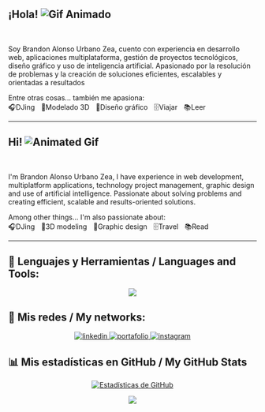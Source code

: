 ## ¡Hola! <img src="https://user-images.githubusercontent.com/18350557/176309783-0785949b-9127-417c-8b55-ab5a4333674e.gif" alt="Gif Animado">  
<br/>

Soy Brandon Alonso Urbano Zea, cuento con experiencia en desarrollo web, aplicaciones multiplataforma, gestión de proyectos tecnológicos, diseño gráfico y uso de inteligencia artificial. Apasionado por la resolución de problemas y la creación de soluciones eficientes, escalables y orientadas a resultados 

Entre otras cosas... también me apasiona:  
🎧DJingㅤ🤖Modelado 3Dㅤ🎨Diseño gráficoㅤ🗄Viajarㅤ📚Leer  

-----------------

## Hi! <img src="https://user-images.githubusercontent.com/18350557/176309783-0785949b-9127-417c-8b55-ab5a4333674e.gif" alt="Animated Gif">  
<br/>

I'm Brandon Alonso Urbano Zea, I have experience in web development, multiplatform applications, technology project management, graphic design and use of artificial intelligence. Passionate about solving problems and creating efficient, scalable and results-oriented solutions.

Among other things... I'm also passionate about:  
🎧DJingㅤ🤖3D modelingㅤ🎨Graphic designㅤ🗄Travelㅤ📚Read  

-----------------

## 📝 Lenguajes y Herramientas / Languages and Tools:
<p align="center">  
  <a href="https://skillicons.dev">  
    <img src="https://skillicons.dev/icons?i=html,css,js,py,react,django,mysql,postgres,vscode" />  
  </a>  
</p>  

## 📲 Mis redes / My networks:
<p align="center">  
  <a href="https://linkedin.com/in/brandonurbano-dev" target="_blank">  
    <img src="https://skillicons.dev/icons?i=linkedin" alt="linkedin" />  
  </a>  
  <a href="https://dev-mit.com" target="_blank">  
    <img src="https://skillicons.dev/icons?i=htmx" alt="portafolio" />  
  </a>  
  <a href="https://instagram.com/zwart_mit" target="_blank">  
    <img src="https://skillicons.dev/icons?i=instagram" alt="instagram" />  
  </a>  
</p>  

## 📊 Mis estadísticas en GitHub / My GitHub Stats
<div align='center'>  

<a href="http://www.github.com/zwartmit"><img src="https://github-readme-stats.vercel.app/api?username=zwartmit&show_icons=true&hide=&count_private=true&title_color=f97316&text_color=a855f7&icon_color=ef4444&bg_color=0f172a&hide_border=true&show_icons=true" alt="Estadísticas de GitHub" /></a>  

<a href="http://www.github.com/zwartmit"><img src="https://github-readme-streak-stats.herokuapp.com/?user=zwartmit&stroke=a855f7&background=0f172a&ring=f97316&fire=f97316&currStreakNum=a855f7&currStreakLabel=f97316&sideNums=a855f7&sideLabels=a855f7&dates=a855f7&hide_border=true" /></a>  

</div>
